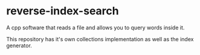 # reverse-index-search

A cpp software that reads a file and allows you to query words inside it.

This repository has it's own collections implementation as well as the index generator.
